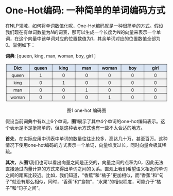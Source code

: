 # One-Hot编码: 一种简单的单词编码方式

在NLP领域，如何将单词数值化呢，One-Hot编码就是一种很简单的方式。假设我们现在有单词数量为$N$的词表，那可以生成一个长度为$N$的向量来表示一个单词，在这个向量中该单词对应的位置数值为1，其余单词对应的位置数值全部为0。举例如下：

**词典**: [queen, king, man, woman, boy, girl ]

![image-20210430135930316](https://raw.githubusercontent.com/1649759610/images_for_blog/master/image-20210430135930316.png)

<center>图1 one-hot 编码图 </center>

假设当前词典中有以上6个单词，**图1**展示了其中4个单词的one-hot编码表示。这个表示是不是挺简单的，但是这种表示方式也有一些不太合适的地方。

**首先**，在实际应用中词表中单词的数量往往比较多，高达几十万，甚至百万。这种情况下使用one-hot编码的方式表示一个单词，向量维度过长，同时向量会极其稀疏。

**其次**，从**图1**我们也可以看出向量之间是正交的，向量之间的点积为0，因此无法直接通过向量计算的方式来得出单词之间的关系。直观上我们希望语义相近的单词之间的距离比较近。比如，我们知道，“香蕉”和“橘子”更加相似，而“香蕉”和“句子”就没有那么相似，同时，“香蕉”和“食物”，“水果”的相似程度，可能介于“橘子”和“句子之间”。
